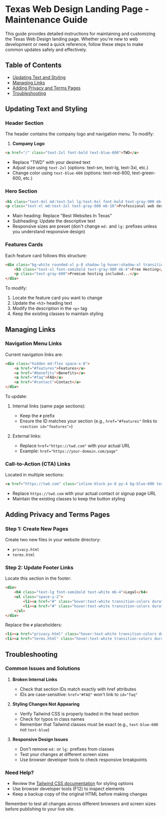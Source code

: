 # Texas Web Design Landing Page - Maintenance Guide

This guide provides detailed instructions for maintaining and customizing the Texas Web Design landing page. Whether you're new to web development or need a quick reference, follow these steps to make common updates safely and effectively.

## Table of Contents
- [Updating Text and Styling](#updating-text-and-styling)
- [Managing Links](#managing-links)
- [Adding Privacy and Terms Pages](#adding-privacy-and-terms-pages)
- [Troubleshooting](#troubleshooting)

## Updating Text and Styling

### Header Section
The header contains the company logo and navigation menu. To modify:

1. **Company Logo**
```html
<a href="/" class="text-2xl font-bold text-blue-600">TWD</a>
```
- Replace "TWD" with your desired text
- Adjust size using `text-2xl` (options: text-sm, text-lg, text-3xl, etc.)
- Change color using `text-blue-600` (options: text-red-600, text-green-600, etc.)

### Hero Section
```html
<h1 class="text-4xl md:text-5xl lg:text-6xl font-bold text-gray-900 mb-6">Best Websites In Texas</h1>
<p class="text-xl md:text-2xl text-gray-600 mb-10">Professional web design services...</p>
```
- Main heading: Replace "Best Websites In Texas"
- Subheading: Update the descriptive text
- Responsive sizes are preset (don't change `md:` and `lg:` prefixes unless you understand responsive design)

### Features Cards
Each feature card follows this structure:
```html
<div class="bg-white rounded-xl p-8 shadow-lg hover:shadow-xl transition-shadow duration-300">
    <h3 class="text-xl font-semibold text-gray-900 mb-4">Free Hosting</h3>
    <p class="text-gray-600">Premium hosting included...</p>
</div>
```
To modify:
1. Locate the feature card you want to change
2. Update the `<h3>` heading text
3. Modify the description in the `<p>` tag
4. Keep the existing classes to maintain styling

## Managing Links

### Navigation Menu Links
Current navigation links are:
```html
<div class="hidden md:flex space-x-8">
    <a href="#features">Features</a>
    <a href="#benefits">Benefits</a>
    <a href="#faq">FAQ</a>
    <a href="#contact">Contact</a>
</div>
```

To update:
1. Internal links (same page sections):
   - Keep the `#` prefix
   - Ensure the ID matches your section (e.g., `href="#features"` links to `<section id="features">`)

2. External links:
   - Replace `href="https://twd.com"` with your actual URL
   - Example: `href="https://your-domain.com/page"`

### Call-to-Action (CTA) Links
Located in multiple sections:
```html
<a href="https://twd.com" class="inline-block px-8 py-4 bg-blue-600 text-white rounded-lg">Start Your Project</a>
```
- Replace `https://twd.com` with your actual contact or signup page URL
- Maintain the existing classes to keep the button styling

## Adding Privacy and Terms Pages

### Step 1: Create New Pages
Create two new files in your website directory:
- `privacy.html`
- `terms.html`

### Step 2: Update Footer Links
Locate this section in the footer:
```html
<div>
    <h4 class="text-lg font-semibold text-white mb-4">Legal</h4>
    <ul class="space-y-2">
        <li><a href="#" class="hover:text-white transition-colors duration-300">Privacy Policy</a></li>
        <li><a href="#" class="hover:text-white transition-colors duration-300">Terms of Service</a></li>
    </ul>
</div>
```

Replace the `#` placeholders:
```html
<li><a href="privacy.html" class="hover:text-white transition-colors duration-300">Privacy Policy</a></li>
<li><a href="terms.html" class="hover:text-white transition-colors duration-300">Terms of Service</a></li>
```

## Troubleshooting

### Common Issues and Solutions

1. **Broken Internal Links**
   - Check that section IDs match exactly with href attributes
   - IDs are case-sensitive: `href="#FAQ"` won't link to `id="faq"`

2. **Styling Changes Not Appearing**
   - Verify Tailwind CSS is properly loaded in the head section
   - Check for typos in class names
   - Remember that Tailwind classes must be exact (e.g., `text-blue-600` not `text-blue`)

3. **Responsive Design Issues**
   - Don't remove `md:` or `lg:` prefixes from classes
   - Test your changes at different screen sizes
   - Use browser developer tools to check responsive breakpoints

### Need Help?
- Review the [Tailwind CSS documentation](https://tailwindcss.com/docs) for styling options
- Use browser developer tools (F12) to inspect elements
- Keep a backup copy of the original HTML before making changes

Remember to test all changes across different browsers and screen sizes before publishing to your live site.